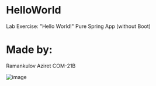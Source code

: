 # HelloWorld

Lab Exercise: "Hello World!" Pure Spring App (without Boot)

# Made by:

Ramankulov Aziret COM-21B

![image](https://user-images.githubusercontent.com/75328752/221894969-1e6bdf7a-8e4c-4a6b-9a54-6f49933008c1.png)
